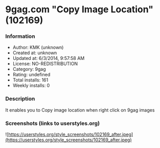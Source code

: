 # 9gag.com "Copy Image Location" (102169)

### Information
- Author: KMK (unknown)
- Created at: unknown
- Updated at: 6/3/2014, 9:57:58 AM
- License: NO-REDISTRIBUTION
- Category: 9gag
- Rating: undefined
- Total installs: 161
- Weekly installs: 0


### Description
It enables you to Copy image location when right click on 9gag images


### Screenshots (links to userstyles.org)
![https://userstyles.org/style_screenshots/102169_after.jpeg](https://userstyles.org/style_screenshots/102169_after.jpeg)


